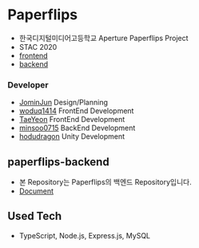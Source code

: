 # Paperflips
- 한국디지털미디어고등학교 Aperture Paperflips Project
- STAC 2020
- [frontend](https://github.com/ApertureInDimigo/paperflips_flutter)
- [backend](https://github.com/minsoo0715/paperflips-backend)

### Developer
- [JominJun](https://github.com/JominJun) Design/Planning
- [woduq1414](https://github.com/woduq1414) FrontEnd Development
- [TaeYeon](https://github.com/xodus0721) FrontEnd Development
- [minsoo0715](https://github.com/minsoo0715) BackEnd Development
- [hodudragon](https://github.com/hodudragon) Unity Development

## paperflips-backend
   - 본 Repository는 Paperflips의 백엔드 Repository입니다.
   - [Document](https://documenter.getpostman.com/view/11620009/TVCcYpSB#0b625ec1-33e1-4bd3-a768-762f1aeee354)

## Used Tech
 - TypeScript, Node.js, Express.js, MySQL



